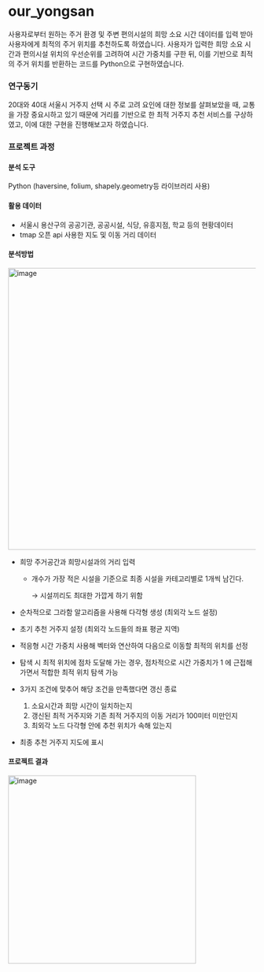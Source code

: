# our_yongsan
 
사용자로부터 원하는 주거 환경 및 주변 편의시설의 희망 소요 시간 데이터를 입력 받아 사용자에게 최적의 주거 위치를 추천하도록 하였습니다. 사용자가 입력한 희망 소요 시간과 편의시설 위치의 우선순위를 고려하여 시간 가중치를 구한 뒤, 이를 기반으로 최적의 주거 위치를 반환하는 코드를 Python으로 구현하였습니다. 

### 연구동기
20대와 40대 서울시 거주지 선택 시 주로 고려 요인에 대한 정보를 살펴보았을 때, 교통을 가장 중요시하고 있기 때문에 거리를 기반으로 한 최적 거주지 추천 서비스를 구상하였고, 이에 대한 구현을 진행해보고자 하였습니다. 

### 프로젝트 과정
#### 분석 도구
Python (haversine, folium, shapely.geometry등 라이브러리 사용) 
#### 활용 데이터
- 서울시 용산구의 공공기관, 공공시설, 식당, 유흥지점, 학교 등의 현황데이터
- tmap 오픈 api 사용한 지도 및 이동 거리 데이터

#### 분석방법
  <img width="572" alt="image" src="https://github.com/do-genie/our_yongsan/assets/88036490/d4a20928-3d24-44cc-910c-26cedac25440">


- 희망 주거공간과 희망시설과의 거리 입력
    - 개수가 가장 적은 시설을 기준으로 최종 시설을 카테고리별로 1개씩 남긴다.
        
        → 시설끼리도 최대한 가깝게 하기 위함
        
- 순차적으로 그라함 알고리즘을 사용해 다각형 생성 (최외각 노드 설정)
- 초기 추천 거주지 설정 (최외각 노드들의 좌표 평균 지역)
- 적응형 시간 가중치 사용해 벡터와 연산하여 다음으로 이동할 최적의 위치를 선정
- 탐색 시  최적 위치에 점차 도달해 가는 경우, 점차적으로 시간 가중치가 1 에 근접해 가면서 적합한 최적 위치 탐색 가능
- 3가지 조건에 맞추어 해당 조건을 만족했다면 갱신 종료
    1. 소요시간과 희망 시간이 일치하는지
    2. 갱신된 최적 거주지와 기존 최적 거주지의 이동 거리가 100미터 미만인지
    3. 최외각 노드 다각형 안에 추천 위치가 속해 있는지
- 최종 추천 거주지 지도에 표시
#### 프로젝트 결과
<img width="382" alt="image" src="https://github.com/do-genie/our_yongsan/assets/88036490/b8f9b9de-6e54-4e7e-b79f-c8a59f3b5194">

